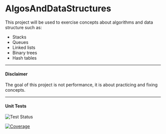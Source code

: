 # AlgosAndDataStructures

This project will be used to exercise concepts about algorithms and data structure such as:
- Stacks
- Queues
- Linked lists
- Binary trees
- Hash tables


___
#### Disclaimer
The goal of this project is not performance, it is about practicing and fixing concepts.

___
#### Unit Tests
![Test Status](https://github.com/lorenacr/AlgosAndDataStructures/actions/workflows/test.yml/badge.svg)


[![Coverage](https://img.shields.io/codecov/c/github/seu-usuario/seu-repo)](https://codecov.io/gh/lorenacr/AlgosAndDataStructures)
